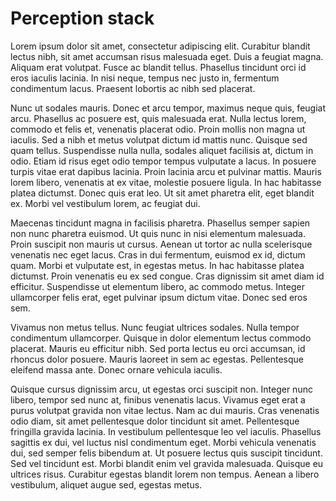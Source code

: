 # Perception stack

Lorem ipsum dolor sit amet, consectetur adipiscing elit. Curabitur blandit lectus nibh, sit amet accumsan risus
malesuada eget. Duis a feugiat magna. Aliquam erat volutpat. Fusce ac blandit tellus. Phasellus tincidunt orci id eros
iaculis lacinia. In nisi neque, tempus nec justo in, fermentum condimentum lacus. Praesent lobortis ac nibh sed
placerat.

Nunc ut sodales mauris. Donec et arcu tempor, maximus neque quis, feugiat arcu. Phasellus ac posuere est, quis
malesuada erat. Nulla lectus lorem, commodo et felis et, venenatis placerat odio. Proin mollis non magna ut iaculis.
Sed a nibh et metus volutpat dictum id mattis nunc. Quisque sed quam tellus. Suspendisse nulla nulla, sodales aliquet
facilisis at, dictum in odio. Etiam id risus eget odio tempor tempus vulputate a lacus. In posuere turpis vitae erat
dapibus lacinia. Proin lacinia arcu et pulvinar mattis. Mauris lorem libero, venenatis at ex vitae, molestie posuere
ligula. In hac habitasse platea dictumst. Donec quis erat leo. Ut sit amet pharetra elit, eget blandit ex. Morbi vel
vestibulum lorem, ac feugiat dui.

Maecenas tincidunt magna in facilisis pharetra. Phasellus semper sapien non nunc pharetra euismod. Ut quis nunc in nisi
elementum malesuada. Proin suscipit non mauris ut cursus. Aenean ut tortor ac nulla scelerisque venenatis nec eget
lacus. Cras in dui fermentum, euismod ex id, dictum quam. Morbi et vulputate est, in egestas metus. In hac habitasse
platea dictumst. Proin venenatis eu ex sed congue. Cras dignissim sit amet diam id efficitur. Suspendisse ut elementum
libero, ac commodo metus. Integer ullamcorper felis erat, eget pulvinar ipsum dictum vitae. Donec sed eros sem.

Vivamus non metus tellus. Nunc feugiat ultrices sodales. Nulla tempor condimentum ullamcorper. Quisque in dolor
elementum lectus commodo placerat. Mauris eu efficitur nibh. Sed porta lectus eu orci accumsan, id rhoncus dolor
posuere. Mauris laoreet in sem ac egestas. Pellentesque eleifend massa ante. Donec ornare vehicula iaculis.

Quisque cursus dignissim arcu, ut egestas orci suscipit non. Integer nunc libero, tempor sed nunc at, finibus venenatis
lacus. Vivamus eget erat a purus volutpat gravida non vitae lectus. Nam ac dui mauris. Cras venenatis odio diam, sit
amet pellentesque dolor tincidunt sit amet. Pellentesque fringilla gravida lacinia. In vestibulum pellentesque leo vel
iaculis. Phasellus sagittis ex dui, vel luctus nisl condimentum eget. Morbi vehicula venenatis dui, sed semper felis
bibendum at. Ut posuere lectus quis suscipit tincidunt. Sed vel tincidunt est. Morbi blandit enim vel gravida
malesuada. Quisque eu ultrices risus. Curabitur egestas blandit lorem non tempus. Aenean a libero vestibulum, aliquet
augue sed, egestas metus.
